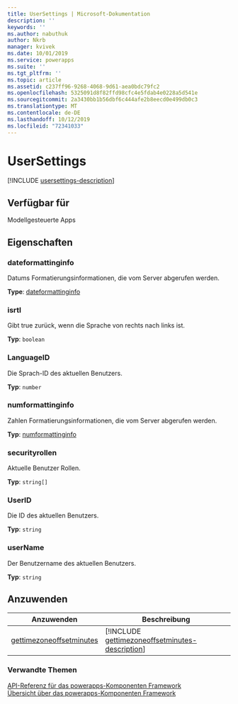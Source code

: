 ```yaml
---
title: UserSettings | Microsoft-Dokumentation
description: ''
keywords: ''
ms.author: nabuthuk
author: Nkrb
manager: kvivek
ms.date: 10/01/2019
ms.service: powerapps
ms.suite: ''
ms.tgt_pltfrm: ''
ms.topic: article
ms.assetid: c237ff96-9268-4068-9d61-aea0bdc79fc2
ms.openlocfilehash: 5325091d8f82ffd98cfc4e5fdab4e0228a5d541e
ms.sourcegitcommit: 2a3430bb1b56dbf6c444afe2b8eecd0e499db0c3
ms.translationtype: MT
ms.contentlocale: de-DE
ms.lasthandoff: 10/12/2019
ms.locfileid: "72341033"
---
```

# <a name="usersettings"></a>UserSettings

[!INCLUDE [usersettings-description](includes/usersettings-description.md)]

## <a name="available-for"></a>Verfügbar für 

Modellgesteuerte Apps

## <a name="properties"></a>Eigenschaften

### <a name="dateformattinginfo"></a>dateformattinginfo

Datums Formatierungsinformationen, die vom Server abgerufen werden.

**Type**: [dateformattinginfo](dateformattinginfo.md)

### <a name="isrtl"></a>isrtl

Gibt true zurück, wenn die Sprache von rechts nach links ist.

**Typ**: `boolean`

### <a name="languageid"></a>LanguageID

Die Sprach-ID des aktuellen Benutzers.

**Typ**: `number`

### <a name="numberformattinginfo"></a>numformattinginfo

Zahlen Formatierungsinformationen, die vom Server abgerufen werden.

**Typ**: [numformattinginfo](numberformattinginfo.md)

### <a name="securityroles"></a>securityrollen

Aktuelle Benutzer Rollen.

**Typ**: `string[]`

### <a name="userid"></a>UserID

Die ID des aktuellen Benutzers.

**Typ**: `string`

### <a name="username"></a>userName

Der Benutzername des aktuellen Benutzers.

**Typ**: `string`

## <a name="methods"></a>Anzuwenden

|Anzuwenden | Beschreibung | 
| ------|-------------|
|[gettimezoneoffsetminutes](usersettings/gettimezoneoffsetminutes.md)|[!INCLUDE [gettimezoneoffsetminutes-description](usersettings/includes/gettimezoneoffsetminutes-description.md)]|

### <a name="related-topics"></a>Verwandte Themen

[API-Referenz für das powerapps-Komponenten Framework](../reference/index.md)<br/>
[Übersicht über das powerapps-Komponenten Framework](../overview.md)